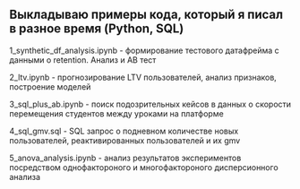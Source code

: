 ## Выкладываю примеры кода, который я писал в разное время (Python, SQL)

1_synthetic_df_analysis.ipynb - формирование тестового датафрейма с данными о retention. Анализ и АВ тест

2_ltv.ipynb - прогнозирование LTV пользователей, анализ признаков, построение моделей

3_sql_plus_ab.ipynb - поиск подозрительных кейсов в данных о скорости перемещения студентов между уроками на платформе

4_sql_gmv.sql - SQL запрос о подневном количестве новых пользователей, реактивированных пользователей и их gmv 

5_anova_analysis.ipynb - анализ результатов экспериментов посредством однофактороного и многофактороного дисперсионного анализа 
